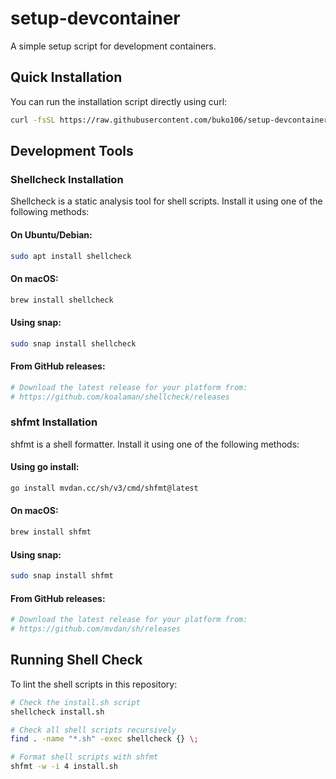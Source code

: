 # setup-devcontainer

A simple setup script for development containers.

## Quick Installation

You can run the installation script directly using curl:

```bash
curl -fsSL https://raw.githubusercontent.com/buko106/setup-devcontainer/master/install.sh | bash
```

## Development Tools

### Shellcheck Installation

Shellcheck is a static analysis tool for shell scripts. Install it using one of the following methods:

#### On Ubuntu/Debian:
```bash
sudo apt install shellcheck
```

#### On macOS:
```bash
brew install shellcheck
```

#### Using snap:
```bash
sudo snap install shellcheck
```

#### From GitHub releases:
```bash
# Download the latest release for your platform from:
# https://github.com/koalaman/shellcheck/releases
```

### shfmt Installation

shfmt is a shell formatter. Install it using one of the following methods:

#### Using go install:
```bash
go install mvdan.cc/sh/v3/cmd/shfmt@latest
```

#### On macOS:
```bash
brew install shfmt
```

#### Using snap:
```bash
sudo snap install shfmt
```

#### From GitHub releases:
```bash
# Download the latest release for your platform from:
# https://github.com/mvdan/sh/releases
```

## Running Shell Check

To lint the shell scripts in this repository:

```bash
# Check the install.sh script
shellcheck install.sh

# Check all shell scripts recursively
find . -name "*.sh" -exec shellcheck {} \;

# Format shell scripts with shfmt
shfmt -w -i 4 install.sh
```